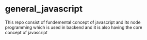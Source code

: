 ﻿# general_javascript
This repo consist of fundemental concept of javascript and its node programming which is used in backend and it is also having the core concept of javascript
